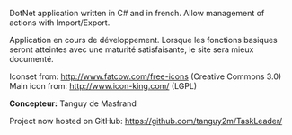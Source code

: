 DotNet application written in C# and in french.
Allow management of actions with Import/Export.

Application en cours de développement.
Lorsque les fonctions basiques seront atteintes avec une maturité satisfaisante, le site sera mieux documenté.

Iconset from: http://www.fatcow.com/free-icons (Creative Commons 3.0)
Main icon from: http://www.icon-king.com/ (LGPL)

**Concepteur:** Tanguy de Masfrand

Project now hosted on GitHub:
https://github.com/tanguy2m/TaskLeader/